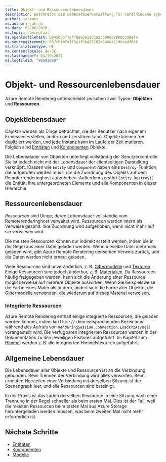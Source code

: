 ```yaml
---
title: Objekt- und Ressourcenlebensdauer
description: Beschreibt die Lebensdauerverwaltung für verschiedene Typen.
author: jakrams
ms.author: jakras
ms.date: 02/06/2020
ms.topic: conceptual
ms.openlocfilehash: 0945b35f7aff8e93a1a3ba23b89db288db3d8efa
ms.sourcegitcommit: 867cb1b7a1f3a1f0b427282c648d411d0ca4f81f
ms.translationtype: HT
ms.contentlocale: de-DE
ms.lasthandoff: 03/19/2021
ms.locfileid: "99593890"
---
```

# <a name="object-and-resource-lifetime"></a>Objekt- und Ressourcenlebensdauer

Azure Remote Rendering unterscheidet zwischen zwei Typen: **Objekten** und **Ressourcen**.

## <a name="object-lifetime"></a>Objektlebensdauer

*Objekte* werden als Dinge betrachtet, die der Benutzer nach eigenem Ermessen erstellen, ändern und zerstören kann. Objekte können frei dupliziert werden, und jede Instanz kann im Laufe der Zeit mutieren. Folglich sind [Entitäten](entities.md) und [Komponenten](components.md) Objekte.

Die Lebensdauer von Objekten unterliegt vollständig der Benutzerkontrolle. Sie ist jedoch nicht mit der Lebensdauer der clientseitigen Darstellung verknüpft. Klassen wie `Entity` und `Component` haben eine `Destroy`-Funktion, die aufgerufen werden muss, um die Zuordnung des Objekts auf dem Remoterrenderinghost aufzuheben. Außerdem zerstört `Entity.Destroy()` die Entität, ihre untergeordneten Elemente und alle Komponenten in dieser Hierarchie.

## <a name="resource-lifetime"></a>Ressourcenlebensdauer

*Ressourcen* sind Dinge, deren Lebensdauer vollständig vom Remoterenderinghost verwaltet wird. Ressourcen werden intern als Verweise gezählt. Ihre Zuordnung wird aufgehoben, wenn nicht mehr auf sie verwiesen wird.

Die meisten Ressourcen können nur indirekt erstellt werden, indem sie in der Regel aus einer Datei geladen werden. Wenn dieselbe Datei mehrmals geladen wird, gibt Azure Remote Rendering denselben Verweis zurück, und die Daten werden nicht erneut geladen.

Viele Ressourcen sind unveränderlich, z. B. [Gittermodelle](meshes.md) und [Texturen](textures.md). Einige Ressourcen sind jedoch änderbar, z. B. [Materialien](materials.md). Da Ressourcen häufig freigegeben werden, kann sich die Änderung einer Ressource möglicherweise auf mehrere Objekte auswirken. Wenn Sie beispielsweise die Farbe eines Materials ändern, ändert sich die Farbe aller Objekte, die Gittermodelle verwenden, die wiederum auf dieses Material verweisen.

### <a name="built-in-resources"></a>Integrierte Ressourcen

Azure Remote Rendering enthält einige integrierte Ressourcen, die geladen werden können, indem `builtin://` dem entsprechenden Bezeichner während des Aufrufs von `RenderingSession.Connection.LoadXYZAsync()` vorangestellt wird. Die verfügbaren integrierten Ressourcen werden in der Dokumentation zu den jeweiligen Features aufgeführt. Im Kapitel zum [Himmel](../overview/features/sky.md) werden z. B. die integrierten Himmelstexturen aufgeführt.

## <a name="general-lifetime"></a>Allgemeine Lebensdauer

Die Lebensdauer aller Objekte und Ressourcen ist an die Verbindung gebunden. Beim Trennen der Verbindung wird alles verworfen. Beim erneuten Herstellen einer Verbindung mit derselben Sitzung ist der Szenengraph leer, und alle Ressourcen sind bereinigt.

In der Praxis ist das Laden derselben Ressource in eine Sitzung nach einer Trennung in der Regel schneller als beim ersten Mal. Dies ist der Fall, weil die meisten Ressourcen beim ersten Mal aus Azure Storage heruntergeladen werden müssen, was beim zweiten Mal nicht mehr erforderlich ist.

## <a name="next-steps"></a>Nächste Schritte

* [Entitäten](entities.md)
* [Komponenten](components.md)
* [Modelle](models.md)
